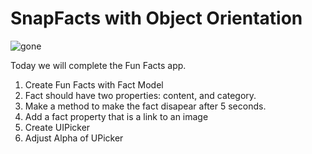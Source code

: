 # SnapFacts with Object Orientation

![gone](http://www.thefutureorganization.com/wp-content/uploads/2014/07/disappear-from-search-engines.jpg)

Today we will complete the Fun Facts app.

1. Create Fun Facts with Fact Model
2. Fact should have two properties: content, and category.
3. Make a method to make the fact disapear after 5 seconds.
4. Add a fact property that is a link to an image
5. Create UIPicker
6. Adjust Alpha of UPicker
